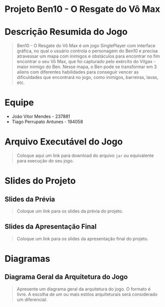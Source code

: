 # Projeto Ben10 - O Resgate do Vô Max

# Descrição Resumida do Jogo

> Ben10 - O Resgate do Vô Max é um jogo SinglePlayer com interface gráfica, no qual o usuário controla
> o personagem do Ben10 e precisa atravessar um mapa com inimigos e obstáculos para encontrar no fim
> encontrar o seu Vô Max, que foi capturado pelo exército do Vilgax - maior inimigo do Ben.
> Nesse mapa, o Ben pode se transformar em 3 aliens com diferentes habilidades para conseguir vencer as
> dificuldades que encontrará no jogo, como inimigos, barreiras, lavas, etc.

# Equipe
* João Vitor Mendes - 237881
* Tiago Perrupato Antunes - 194058

# Arquivo Executável do Jogo

> Coloque aqui um link para download do arquivo `jar` ou equivalente para execução do seu jogo.

# Slides do Projeto

## Slides da Prévia
> Coloque um link para os slides da prévia do projeto.

## Slides da Apresentação Final
> Coloque um link para os slides da apresentação final do projeto.

# Diagramas

## Diagrama Geral da Arquitetura do Jogo

> Apresente um diagrama geral da arquitetura do jogo. O formato é livre. A escolha de um ou mais estilos arquiteturais será considerado um diferencial.